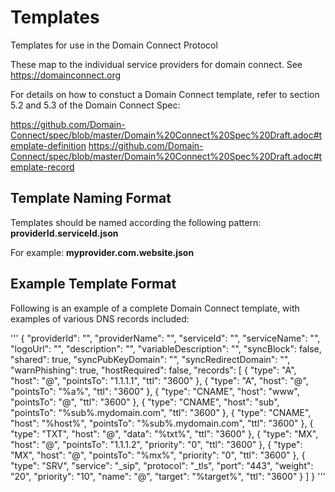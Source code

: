# Templates
Templates for use in the Domain Connect Protocol

These map to the individual service providers for domain connect. See https://domainconnect.org

For details on how to constuct a Domain Connect template, refer to section 5.2 and 5.3 of the Domain Connect Spec:

https://github.com/Domain-Connect/spec/blob/master/Domain%20Connect%20Spec%20Draft.adoc#template-definition
https://github.com/Domain-Connect/spec/blob/master/Domain%20Connect%20Spec%20Draft.adoc#template-record

## Template Naming Format

Templates should be named according the following pattern: **providerId.serviceId.json**

For example: **myprovider.com.website.json**

## Example Template Format

Following is an example of a complete Domain Connect template, with examples of various DNS records included:

'''
{
  "providerId": "<Enter providerId>",
  "providerName": "<Enter providerName>",
  "serviceId": "<Enter serviceId>",
  "serviceName": "<Enter serviceName>",
  "logoUrl": "<Enter logoUrl>",
  "description": "<Enter description>",
  "variableDescription": "<Enter variableDescription>",
  "syncBlock": false,
  "shared": true,
  "syncPubKeyDomain": "<Enter syncPubKeyDomain>",
  "syncRedirectDomain": "<Enter syncRedirectDomain>",
  "warnPhishing": true,
  "hostRequired": false,
  "records": [
    {
      "type": "A",
      "host": "@",
      "pointsTo": "1.1.1.1",
      "ttl": "3600"
    },
    {
      "type": "A",
      "host": "@",
      "pointsTo": "%a%",
      "ttl": "3600"
    },
    {
      "type": "CNAME",
      "host": "www",
      "pointsTo": "@",
      "ttl": "3600"
    },
    {
      "type": "CNAME",
      "host": "sub",
      "pointsTo": "%sub%.mydomain.com",
      "ttl": "3600"
    },
    {
      "type": "CNAME",
      "host": "%host%",
      "pointsTo": "%sub%.mydomain.com",
      "ttl": "3600"
    },
    {
      "type": "TXT",
      "host": "@",
      "data": "%txt%",
      "ttl": "3600"
    },
    {
      "type": "MX",
      "host": "@",
      "pointsTo": "1.1.1.2",
      "priority": "0",
      "ttl": "3600"
    },
    {
      "type": "MX",
      "host": "@",
      "pointsTo": "%mx%",
      "priority": "0",
      "ttl": "3600"
    },
    {
      "type": "SRV",
      "service": "_sip",
      "protocol": "_tls",
      "port": "443",
      "weight": "20",
      "priority": "10",
      "name": "@",
      "target": "%target%",
      "ttl": "3600"
    }
  ]
}
'''
